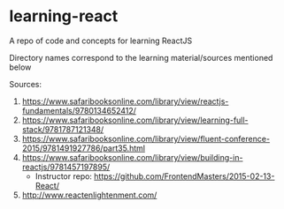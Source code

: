 # learning-react
A repo of code and concepts for learning ReactJS

Directory names correspond to the learning material/sources mentioned below

Sources:
 1. https://www.safaribooksonline.com/library/view/reactjs-fundamentals/9780134652412/
 2. https://www.safaribooksonline.com/library/view/learning-full-stack/9781787121348/
 3. https://www.safaribooksonline.com/library/view/fluent-conference-2015/9781491927786/part35.html
 4. https://www.safaribooksonline.com/library/view/building-in-reactjs/9781457197895/
    - Instructor repo: https://github.com/FrontendMasters/2015-02-13-React/
 5. http://www.reactenlightenment.com/
